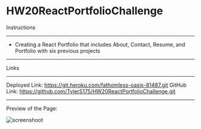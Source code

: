 # HW20ReactPortfolioChallenge

Instructions
_________________________________________________
- Creating a React Portfolio that includes About, Contact, Resume, and Portfolio with six previous projects
_________________________________________________

Links
_________________________________________________
Deployed Link:
https://git.heroku.com/fathomless-oasis-81487.git
GitHub Link:
https://github.com/TylerS175/HW20ReactPortfolioChallenge.git 
_________________________________________________

Preview of the Page:

![screenshoot](/public/Images/)

